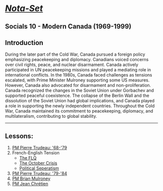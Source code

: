 # [***Nota-Set***](../index.md)
## Socials 10 - <i class="fa-brands fa-canadian-maple-leaf"></i> Modern Canada (1969-1999)
## **Introduction**
During the later part of the Cold War, Canada pursued a foreign policy emphasizing peacekeeping and diplomacy. Canadians voiced concerns over civil rights, peace, and nuclear disarmament. Canada actively participated in UN peacekeeping missions and played a mediating role in international conflicts. In the 1980s, Canada faced challenges as tensions escalated, with Prime Minister Mulroney supporting some US measures. However, Canada also advocated for disarmament and non-proliferation. Canada recognized the changes in the Soviet Union under Gorbachev and supported peaceful coexistence. The collapse of the Berlin Wall and the dissolution of the Soviet Union had global implications, and Canada played a role in supporting the newly independent countries. Throughout the Cold War, Canada maintained its commitment to peacekeeping, diplomacy, and multilateralism, contributing to global stability.

---

## **Lessons**:
1. [PM Pierre Trudeau: '68-'79](../Notes/Socials/History/Modern%20Canada/Lesson%201%20(PM%20Trudeau%3A%20'68-'79).html)
2. French-English Tension
    * [The FLQ](../Notes/Socials/History/Modern%20Canada/Lesson%202/Lesson%202a%20(The%20FLQ).html)
    * [The October Crisis](../Notes/Socials/History/Modern%20Canada/Lesson%202/Lesson%202b%20(The%20October%20Crisis).html)
    * [Political Seperatism](../Notes/Socials/History/Modern%20Canada/Lesson%202/Lesson%202c%20(Political%20Seperatism).html)
3. [PM Pierre Trudeau: '79-'84](../Notes/Socials/History/Modern%20Canada/Lesson%203%20(PM%20Trudeau%3A%20'79-'84).html)
4. [PM Brian Mulroney](../Notes/Socials/History/Modern%20Canada/Lesson%204%20(PM%20Mulroney).html)
5. [PM Jean Chrétien](../Notes/Socials/History/Modern%20Canada/Lesson%205%20(PM%20Chr%C3%A9tien).html)

<link rel="stylesheet" href="https://cdnjs.cloudflare.com/ajax/libs/font-awesome/6.3.0/css/all.min.css">